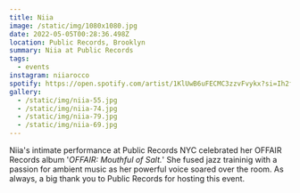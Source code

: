 ```yaml
---
title: Niia
image: /static/img/1080x1080.jpg
date: 2022-05-05T00:28:36.498Z
location: Public Records, Brooklyn
summary: Niia at Public Records
tags:
  - events
instagram: niiarocco
spotify: https://open.spotify.com/artist/1KlUwB6uFECMC3zzvFvykx?si=Ih2fQEuFStCtC4rBArM2MQ
gallery:
  - /static/img/niia-55.jpg
  - /static/img/niia-74.jpg
  - /static/img/niia-79.jpg
  - /static/img/niia-69.jpg
---
```

Niia's intimate performance at Public Records NYC celebrated her OFFAIR Records album '*OFFAIR: Mouthful of Salt.*' She fused jazz traininig with a passion for ambient music as her powerful voice soared over the room. As always, a big thank you to Public Records for hosting this event.